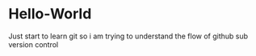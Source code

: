 # Hello-World
Just start to learn git
so i am trying to understand the flow of github sub version control
